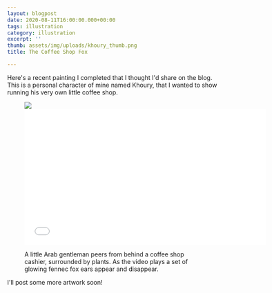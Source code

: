 ```yaml
---
layout: blogpost
date: 2020-08-11T16:00:00.000+00:00
tags: illustration
category: illustration
excerpt: ''
thumb: assets/img/uploads/khoury_thumb.png
title: The Coffee Shop Fox

---
```

Here's a recent painting I completed that I thought I'd share on the blog. This is a personal character of mine named Khoury, that I wanted to show running his very own little coffee shop.

<figure class="media"><img src="http://www.staceyjenkins.co.uk/assets/img/uploads/khoury_coffee_shop_blog.png” alt=“A little Arab gentleman peers from behind a coffee shop cashier, surrounded by plants.  A pair of glowing golden fennec ears appear above his head”>

<figcaption><p>A little Arab gentleman peers from behind a coffee shop cashier, surrounded by plants.  A pair of glowing golden fennec ears appear above his head</p></figcaption>

</figure>

Plus, as a little experiment, I decided to play around with iMovie to make this cute little animation of his fennec ears transitioning in and out.

<figure class="media"><iframe width="560" height="315" src="[https://www.youtube.com/embed/SxLqzi5vqjs](https://www.youtube.com/embed/SxLqzi5vqjs "https://www.youtube.com/embed/SxLqzi5vqjs")" frameborder="0" allow="accelerometer; autoplay; encrypted-media; gyroscope; picture-in-picture" allowfullscreen></iframe><figcaption><p>A little Arab gentleman peers from behind a coffee shop cashier, surrounded by plants. As the video plays a set of glowing fennec fox ears appear and disappear.</p></figcaption></figure>

I'll post some more artwork soon!